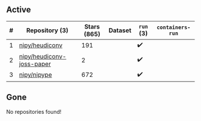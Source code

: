 ## Active
| # | Repository (3) | Stars (865) | Dataset | `run` (3) | `containers-run` |
| --- | --- | --- | --- | --- | --- |
| 1 | [nipy/heudiconv](https://github.com/nipy/heudiconv) | 191 |  | :heavy_check_mark: |  |
| 2 | [nipy/heudiconv-joss-paper](https://github.com/nipy/heudiconv-joss-paper) | 2 |  | :heavy_check_mark: |  |
| 3 | [nipy/nipype](https://github.com/nipy/nipype) | 672 |  | :heavy_check_mark: |  |

## Gone
No repositories found!
